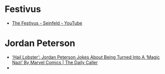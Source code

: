 # Festivus
- [The Festivus - Seinfeld - YouTube](https://www.youtube.com/watch?v=njZx1MMAOSA)

# Jordan Peterson
- [‘Hail Lobster’: Jordan Peterson Jokes About Being Turned Into A ‘Magic Nazi’ By Marvel Comics | The Daily Caller](https://dailycaller.com/2021/04/08/jordan-peterson-marvel-comics-red-skull-hail-lobster/)
- 